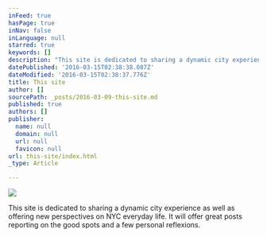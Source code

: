 ```yaml
---
inFeed: true
hasPage: true
inNav: false
inLanguage: null
starred: true
keywords: []
description: "This site is dedicated to sharing a dynamic city experience as well as offering new perspectives on NYC everyday life. It will offer great posts reporting on the good spots and a few personal reflexions.\_"
datePublished: '2016-03-15T02:38:38.087Z'
dateModified: '2016-03-15T02:38:37.776Z'
title: This site
author: []
sourcePath: _posts/2016-03-09-this-site.md
published: true
authors: []
publisher:
  name: null
  domain: null
  url: null
  favicon: null
url: this-site/index.html
_type: Article

---
```

![](https://the-grid-user-content.s3-us-west-2.amazonaws.com/0e98ab6e-3d8c-414d-951d-f330fd86d8bb.jpg)

This site is dedicated to sharing a dynamic city experience as well as offering new perspectives on NYC everyday life. It will offer great posts reporting on the good spots and a few personal reflexions.